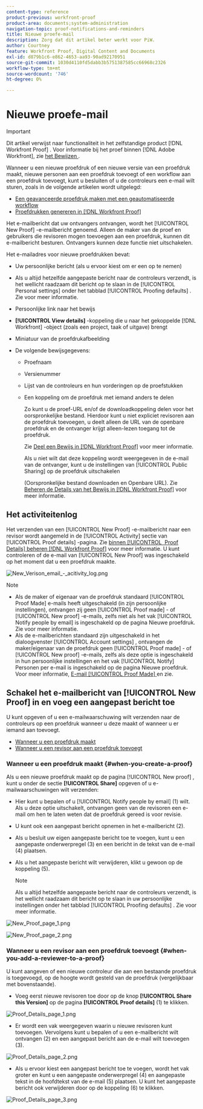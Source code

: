 ```yaml
---
content-type: reference
product-previous: workfront-proof
product-area: documents;system-administration
navigation-topic: proof-notifications-and-reminders
title: Nieuwe proefe-mail
description: Zorg dat dit artikel beter werkt voor PiW.
author: Courtney
feature: Workfront Proof, Digital Content and Documents
exl-id: d879b1c6-e862-4653-aa93-90ad92170951
source-git-commit: 1030d4110fd5dabb3b5751387585cc66968c2326
workflow-type: tm+mt
source-wordcount: '746'
ht-degree: 0%

---
```


# Nieuwe proefe-mail

>[!IMPORTANT]
>
>Dit artikel verwijst naar functionaliteit in het zelfstandige product [!DNL Workfront Proof] . Voor informatie bij het proef binnen [!DNL Adobe Workfront], zie [ het Bewijzen ](../../../review-and-approve-work/proofing/proofing.md).

<!--
<p style="color: #000000;" data-mc-conditions="QuicksilverOrClassic.Draft mode">Make this article work better for PiW.</p>
-->

Wanneer u een nieuwe proefdruk of een nieuwe versie van een proefdruk maakt, nieuwe personen aan een proefdruk toevoegt of een workflow aan een proefdruk toevoegt, kunt u besluiten of u de controleurs een e-mail wilt sturen, zoals in de volgende artikelen wordt uitgelegd:

* [Een geavanceerde proefdruk maken met een geautomatiseerde workflow](../../../review-and-approve-work/proofing/creating-proofs-within-workfront/create-automated-proof-workflow.md)
* [Proefdrukken genereren in  [!DNL Workfront Proof]](../../../workfront-proof/wp-work-proofsfiles/create-proofs-and-files/generate-proofs.md)

Het e-mailbericht dat uw ontvangers ontvangen, wordt het [!UICONTROL New Proof] -e-mailbericht genoemd. Alleen de maker van de proef en gebruikers die revisoren mogen toevoegen aan een proefdruk, kunnen dit e-mailbericht besturen. Ontvangers kunnen deze functie niet uitschakelen.

Het e-mailadres voor nieuwe proefdrukken bevat:

* Uw persoonlijke bericht (als u ervoor kiest om er een op te nemen)
* Als u altijd hetzelfde aangepaste bericht naar de controleurs verzendt, is het wellicht raadzaam dit bericht op te slaan in de [!UICONTROL Personal settings] onder het tabblad [!UICONTROL Proofing defaults] . Zie voor meer informatie.
* Persoonlijke link naar het bewijs
* **[!UICONTROL View details]** -koppeling die u naar het gekoppelde [!DNL Workfront] -object (zoals een project, taak of uitgave) brengt
* Miniatuur van de proefdrukafbeelding
* De volgende bewijsgegevens:

   * Proefnaam
   * Versienummer
   * Lijst van de controleurs en hun vorderingen op de proefstukken
   * Een koppeling om de proefdruk met iemand anders te delen

     Zo kunt u de proef-URL en/of de downloadkoppeling delen voor het oorspronkelijke bestand. Hierdoor kunt u niet expliciet revisoren aan de proefdruk toevoegen, u deelt alleen de URL van de openbare proefdruk en de ontvanger krijgt alleen-lezen toegang tot de proefdruk.

     Zie [ Deel een Bewijs in  [!DNL Workfront Proof]](../../../workfront-proof/wp-work-proofsfiles/share-proofs-and-files/share-proof.md) voor meer informatie.

     Als u niet wilt dat deze koppeling wordt weergegeven in de e-mail van de ontvanger, kunt u de instellingen van [!UICONTROL Public Sharing] op de proefdruk uitschakelen

     (Oorspronkelijke bestand downloaden en Openbare URL). Zie [ Beheren de Details van het Bewijs in  [!DNL Workfront Proof]](../../../workfront-proof/wp-work-proofsfiles/manage-your-work/manage-proof-details.md) voor meer informatie.

## Het activiteitenlog

Het verzenden van een [!UICONTROL New Proof] -e-mailbericht naar een revisor wordt aangemeld in de [!UICONTROL Activity] sectie van [!UICONTROL Proof details] -pagina. Zie [ binnen [!UICONTROL &#x200B; Proof Details] beheren  [!DNL Workfront Proof]](../../../workfront-proof/wp-work-proofsfiles/manage-your-work/manage-proof-details.md) voor meer informatie. U kunt controleren of de e-mail van [!UICONTROL New Proof] was ingeschakeld op het moment dat u een proefdruk maakte.

![ New_Verison_email_-_acitivity_log.png ](assets/new-verison-email---acitivity-log-350x44.png)

>[!NOTE]
>
>* Als de maker of eigenaar van de proefdruk standaard [!UICONTROL Proof Made] e-mails heeft uitgeschakeld (in zijn persoonlijke instellingen), ontvangen zij geen [!UICONTROL Proof made] - of [!UICONTROL New proof] -e-mails, zelfs niet als het vak [!UICONTROL Notify people by email] is ingeschakeld op de pagina Nieuwe proefdruk. Zie voor meer informatie.
>* Als de e-mailberichten standaard zijn uitgeschakeld in het dialoogvenster [!UICONTROL Account settings] , ontvangen de maker/eigenaar van de proefdruk geen [!UICONTROL Proof made] - of [!UICONTROL New proof] -e-mails, zelfs als deze optie is ingeschakeld in hun persoonlijke instellingen en het vak [!UICONTROL Notify] Personen per e-mail is ingeschakeld op de pagina Nieuwe proefdruk. Voor meer informatie, [ E-mail [!UICONTROL Proof Made] ](../../../workfront-proof/wp-emailsntfctns/proof-notifications-and-reminders/proof-made-email.md) en zie.
>



## Schakel het e-mailbericht van [!UICONTROL New Proof] in en voeg een aangepast bericht toe

U kunt opgeven of u een e-mailwaarschuwing wilt verzenden naar de controleurs op een proefdruk wanneer u deze maakt of wanneer u er iemand aan toevoegt.

* [Wanneer u een proefdruk maakt](#when-you-create-a-proof)
* [Wanneer u een revisor aan een proefdruk toevoegt](#when-you-add-a-reviewer-to-a-proof)

### Wanneer u een proefdruk maakt {#when-you-create-a-proof}

Als u een nieuwe proefdruk maakt op de pagina [!UICONTROL New proof] , kunt u onder de sectie **[!UICONTROL Share]** opgeven of u e-mailwaarschuwingen wilt verzenden:

* Hier kunt u bepalen of u [!UICONTROL Notify people by email] (1) wilt. Als u deze optie uitschakelt, ontvangen geen van de revisoren een e-mail om hen te laten weten dat de proefdruk gereed is voor revisie.
* U kunt ook een aangepast bericht opnemen in het e-mailbericht (2).
* Als u besluit uw eigen aangepaste bericht toe te voegen, kunt u een aangepaste onderwerpregel (3) en een bericht in de tekst van de e-mail (4) plaatsen.
* Als u het aangepaste bericht wilt verwijderen, klikt u gewoon op de koppeling (5).

  >[!NOTE]
  >
  >Als u altijd hetzelfde aangepaste bericht naar de controleurs verzendt, is het wellicht raadzaam dit bericht op te slaan in uw persoonlijke instellingen onder het tabblad [!UICONTROL Proofing defaults] . Zie voor meer informatie.

![ New_Proof_page_1.png ](assets/new-proof-page-1-350x186.png)

![ New_Proof_page_2.png ](assets/new-proof-page-2-350x283.png)

### Wanneer u een revisor aan een proefdruk toevoegt {#when-you-add-a-reviewer-to-a-proof}

U kunt aangeven of een nieuwe controleur die aan een bestaande proefdruk is toegevoegd, op de hoogte wordt gesteld van de proefdruk (vergelijkbaar met bovenstaande).

* Voeg eerst nieuwe revisoren toe door op de knop **[!UICONTROL Share this Version]** op de pagina **[!UICONTROL Proof details]** (1) te klikken.

![ Proof_Details_page_1.png ](assets/proof-details-page-1-350x118.png)

* Er wordt een vak weergegeven waarin u nieuwe revisoren kunt toevoegen. Vervolgens kunt u bepalen of u een e-mailbericht wilt ontvangen (2) en een aangepast bericht aan de e-mail wilt toevoegen (3).

![ Proof_Details_page_2.png ](assets/proof-details-page-2-350x174.png)

* Als u ervoor kiest een aangepast bericht toe te voegen, wordt het vak groter en kunt u een aangepaste onderwerpregel (4) en aangepaste tekst in de hoofdtekst van de e-mail (5) plaatsen. U kunt het aangepaste bericht ook verwijderen door op de koppeling (6) te klikken.

![ Proof_Details_page_3.png ](assets/proof-details-page-3-350x258.png)
